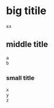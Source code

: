 big titile
==========
    xx


middle title
------------
    a
    b

### small title
    x
    y
    z
